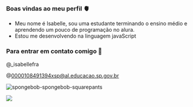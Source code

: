 ### Boas vindas ao meu perfil 🫀

- Meu nome é Isabelle, sou uma estudante terminando o ensino médio e aprendendo um pouco de programação no alura.
- Estou me desenvolvendo na linguagem javaScript

### Para entrar em contato comigo 📧

@_isabellefra

@0000108491394xsp@al.educacao.sp.gov.br

![spongebob-spongebob-squarepants](https://github.com/isaare13/isaare13/assets/171145377/bc056c8d-4881-4e36-9ae0-3494f31fcd5c)

![](
![spongebob-spongebob-squarepants](https://github.com/isaare13/isaare13/assets/171145377/bc056c8d-4881-4e36-9ae0-3494f31fcd5c))

